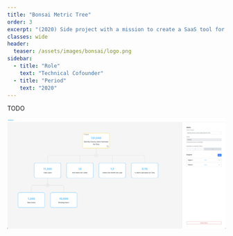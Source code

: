 ```yaml
---
title: "Bonsai Metric Tree"
order: 3
excerpt: "(2020) Side project with a mission to create a SaaS tool for improved project planning and metric roll-ups"
classes: wide
header:
  teaser: /assets/images/bonsai/logo.png
sidebar:
  - title: "Role"
    text: "Technical Cofounder"
  - title: "Period"
    text: "2020"
---
```


TODO

[![Bonsai metric tree screenshot](/assets/images/bonsai/ex_tree.png)](/assets/images/bonsai/ex_tree.png)
